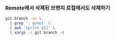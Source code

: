 ### Remote에서 삭제된 브랜치 로컬에서도 삭제하기
~~~bash
git branch -vv \
  | grep ': gone]' \
  | awk '{print $1}' \
  | xargs -r git branch -d
  ~~~ 
